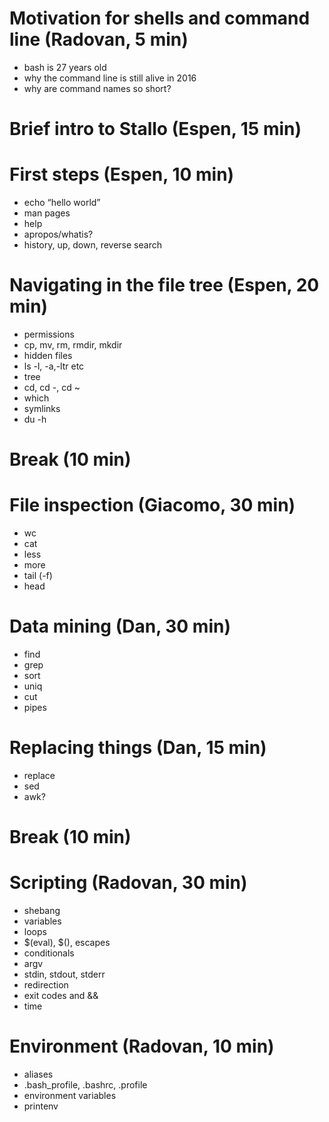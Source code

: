 # Motivation for shells and command line (Radovan, 5 min)

- bash is 27 years old 
- why the command line is still alive in 2016
- why are command names so short?

# Brief intro to Stallo (Espen, 15 min)

# First steps (Espen, 10 min)

- echo “hello world”
- man pages
- help
- apropos/whatis?
- history, up, down, reverse search

# Navigating in the file tree (Espen, 20 min)

- permissions
- cp, mv, rm, rmdir, mkdir
- hidden files
- ls -l, -a,-ltr etc
- tree
- cd, cd -, cd ~
- which
- symlinks
- du -h

# Break (10 min)

# File inspection (Giacomo, 30 min)

- wc
- cat
- less
- more
- tail (-f)
- head

# Data mining (Dan, 30 min)

- find
- grep
- sort
- uniq
- cut
- pipes

# Replacing things (Dan, 15 min)

- replace
- sed
- awk?

# Break (10 min)

# Scripting (Radovan, 30 min)

- shebang
- variables
- loops
- $(eval), $(), escapes
- conditionals
- argv
- stdin, stdout, stderr
- redirection
- exit codes and &&
- time

# Environment (Radovan, 10 min)

- aliases
- .bash_profile, .bashrc, .profile
- environment variables
- printenv
